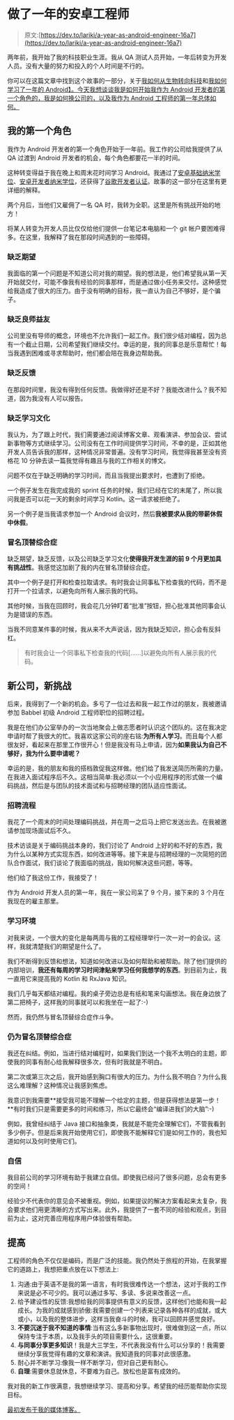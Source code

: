 # 做了一年的安卓工程师

> 原文:[https://dev.to/lariki/a-year-as-android-engineer-16a7](https://dev.to/lariki/a-year-as-android-engineer-16a7)

两年前，我开始了我的科技职业生涯。我从 QA 测试人员开始，一年后转变为开发人员。没有大量的努力和投入的个人时间是不行的。

你可以在这篇文章中找到这个故事的一部分，关于[我如何从生物转向科技](https://medium.com/@laramartin/how-i-took-my-first-step-in-it-6e9233c4684d)和[我如何学习了一年的 Android】。今天我想谈谈我是如何开始我作为 Android 开发者的第一个角色的，我是如何换公司的，以及我作为 Android 工程师的第一年总体如何。](https://medium.com/udacity/a-year-of-android-ffba9f3e40b6)

## 我的第一个角色

我作为 Android 开发者的第一个角色开始于一年前。我工作的公司给我提供了从 QA 过渡到 Android 开发者的机会，每个角色都要花一半的时间。

这种转变得益于我在晚上和周末花时间学习 Android。我通过了[安卓基础纳米学位](https://de.udacity.com/course/android-basics-nanodegree-by-google--nd803)、[安卓开发者纳米学位](https://de.udacity.com/course/android-developer-nanodegree-by-google--nd801)，还获得了[谷歌开发者认证](https://developers.google.com/training/certification/)。故事的这一部分在这里有更详细的解释。

两个月后，当他们又雇佣了一名 QA 时，我转为全职。这里是所有挑战开始的地方！

将某人转变为开发人员比仅仅给他们提供一台笔记本电脑和一个 git 帐户要困难得多。在这里，我解释了我在那段时间遇到的一些障碍。

### 缺乏期望

我面临的第一个问题是不知道公司对我的期望。我的想法是，他们希望我从第一天开始就交付，可能不像我有经验的同事那样，而是通过做小任务来交付。这种感觉给我造成了很大的压力。由于没有明确的目标，我一直认为自己不够好，是个骗子。

### 缺乏良师益友

公司里没有导师的概念，环境也不允许我们一起工作。我们很少结对编程，因为总有一个截止日期，公司希望我们继续交付。幸运的是，我的同事总是乐意帮忙！每当我遇到困难或寻求帮助时，他们都会陪在我身边帮助我。

### 缺乏反馈

在那段时间里，我没有得到任何反馈。我做得好还是不好？我能改进什么？我不知道，因为我没有人可以报告。

### 缺乏学习文化

我认为，为了跟上时代，我们需要通过阅读博客文章、观看演讲、参加会议、尝试新事物等方式继续学习。公司没有在工作时间提供学习时间，不幸的是，正如其他开发人员告诉我的那样，这种情况非常普遍。没有学习时间，我觉得我甚至没有资格花 10 分钟去读一篇我觉得有趣且与我的工作相关的博文。

问题不仅在于缺乏明确的学习时间，而且当我提出要求时，也遭到了拒绝。

一个例子发生在我完成我的 sprint 任务的时候，我们已经在它的末尾了，所以我问我是否可以花一天的剩余时间学习 Kotlin。这一请求被拒绝了。

另一个例子是当我请求参加一个 Android 会议时，然后**我被要求从我的带薪休假中休假**。

### 冒名顶替综合症

缺乏期望，缺乏反馈，以及公司缺乏学习文化**使得我开发生涯的前 9 个月更加具有挑战性**。我感觉这加剧了我的内在冒名顶替综合症。

其中一个例子是打开和检查拉取请求。有时我会让同事私下检查我的代码，而不是打开一个拉请求，以避免向所有人展示我的代码。

其他时候，当我在回顾时，我会花几分钟盯着“批准”按钮，担心批准其他同事会认为是错误的东西。

当我不同意某件事的时候，我从来不大声说话，因为我缺乏知识，担心会有反斜杠。

> 有时我会让一个同事私下检查我的代码[……]以避免向所有人展示我的代码。

## 新公司，新挑战

后来，我得到了一个新的机会。多亏了一位过去和我一起工作过的朋友，我被邀请参加 Babbel 初级 Android 工程师职位的招聘过程。

我是在他们办公室举办的一次当地聚会上做志愿者时认识这个团队的。这在我决定申请时帮了我很大的忙。我喜欢这家公司的座右铭:**为所有人学习**。而且每个人都很友好，看起来在那里工作很开心！但是我没有马上申请，因为**如果我认为自己不够好，我为什么要申请呢？**

幸运的是，我的朋友和我的搭档敦促我这样做。他们给了我发送简历所需的力量。在我进入面试程序后不久。这相当简单:我必须以一个小应用程序的形式做一个编码挑战，然后是与团队的技术面试和与招聘经理的团队适应性面试。

### 招聘流程

我花了一个周末的时间处理编码挑战，并在周一之后马上把它发送出去。在我被邀请参加现场面试后不久。

技术访谈是关于编码挑战本身的，我们讨论了 Android 上好的和不好的东西，我为什么以某种方式实现东西，如何改进等等。接下来是与招聘经理的一次简短的团队合作面试，我们谈论了我面临的挑战，我如何解决这些问题，等等。

他们给了我这份工作，我接受了！

作为 Android 开发人员的第一年，我在一家公司呆了 9 个月，接下来的 3 个月在我现在的雇主那里。

### 学习环境

对我来说，一个很大的变化是每两周与我的工程经理举行一次一对一的会议。这样，我就清楚我们的期望是什么了。

我们不断得到反馈和想法，知道如何改进以及如何帮助和被帮助。除了他们提供的内部培训，**我还有每周的学习时间津贴来学习任何我想学的东西**。到目前为止，我一直用它来提高我的 Kotlin 和 RxJava 知识。

我们几乎每天都结对编程。我的桌子旁边总是有纸和笔来勾画想法。我在身边放了第二把椅子，这样我的同事就可以和我坐在一起了:-)

然而，我仍然与冒名顶替综合症作斗争。

### 仍为冒名顶替综合症

我还在纠结。例如，当进行结对编程时，如果我们到达一个我不太明白的主题，即使我的同事有耐心给我解释很多次，但有时我就是不明白。

第二次或第三次之后，我开始感到胸口有很大的压力。为什么我不明白？为什么我这么难理解？这种情况让我感到焦虑。

我意识到我需要**接受我可能不理解一个给定的主题，但是获得想法是第一步！**有时我们只是需要更多的时间和练习，所以它最终会“编译进我们的大脑”:-)

例如，我曾经纠结于 Java 接口和抽象类，我就是不能完全理解它们，不管我看到多少例子。但是后来我开始使用它们，即使我不能解释它们是如何工作的，我也知道如何以及何时使用它们。

### 自信

我目前公司的学习环境有助于我建立自信。即使我已经问了很多问题，总会有更多的空间！

经验少不代表你的意见会不被重视。例如，如果提议的解决方案看起来太复杂，我会要求他们用更清晰的方式写出来。此外，我提供了一套不同的经验和观点，到目前为止，这对完善应用程序用户体验很有帮助。

## 提高

工程师的角色不仅仅是编码，而是广泛的技能。我仍然处于旅程的开始，在我掌握它的道路上，我想把重点放在以下想法上:

1.  沟通:由于英语不是我的第一语言，有时我很难传达一个想法，这对于我的工作来说是必不可少的。我可以通过多写、多读、多说来改善这一点。
2.  给予建设性的反馈:我想给我的同事提供有意义的反馈，这样他们也能和我一起成长。为我的成就感到骄傲:我需要创建一个列表来记录各种各样的成就，或大或小，以及我的整体进步，这样当我奋斗的时候，我可以回顾并感觉良好。
3.  **不要沉迷于我不知道的事情**:当有这么多新事物出现时，很难做到这一点，所以保持专注于本质，以及我手头的项目需要什么，这很重要。
4.  **与同事分享更多知识**！我是大三学生，不代表我没有什么可以分享的！我需要继续分享我觉得有趣的文章和演讲。我知道我的同事对此很感激。
5.  耐心并不断学习:像我一样不断学习，但对自己更有耐心。
6.  **自理**:需要休息就休息，不要难为自己。放松也是富有成效的。

我对我的新工作很满意，我想继续学习、提高和分享。希望我的经历能帮助你实现目标。

[最初发布于我的媒体博客。](https://proandroiddev.com/a-year-as-android-engineer-55e2a428dfc8)